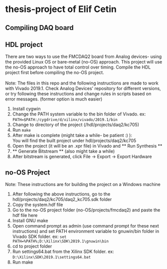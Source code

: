 # thesis-project of Elif Cetin

## Compiling DAQ board 

## HDL project
There are two ways to use the FMCDAQ2 board from Analog devices- using the provided Linux OS or bare-metal (no-OS) approach. This project will use the no-OS approach to have total control over timing. Compile the HDL project first before compiling the no-OS project. 
<br><br>
Note: The files in this repo and the following instructions are made to work with Vivado 2019.1. Check Analog Devices' repository for different versions, or try following these instructions and change rules in scripts based on error messages. (former option is much easier) 
1. Install cygwin 
2. Change the PATH system variable to the bin folder of Vivado. ex: <br> `PATH=$PATH:/cygdrive/d/xilinx/vivado/2019.1/bin` 
3. Change to directory of the project (/hdl/projects/daq2/kc705)
4. Run `make`
5. After make is complete (might take a while- be patient :) ): <br> You will find the built project under hdl/projects/daq2/kc705 
6. Open the project (it will be an .xpr file) in Vivado and ** Run Synthesis **
7. ** Generate Bitstream ** (also might take a while)
8. After bitstream is generated, click File -> Export -> Export Hardware

## no-OS Project 
Note: These instructions are for building the project on a Windows machine
1. After following the above instructions, go to the hdl/projects/daq2/kc705/daq2_kc705.sdk folder 
2. Copy the system.hdf file 
3. Go to the no-OS project folder (no-OS/projects/fmcdaq2) and paste the hdf file here 
4. Install GNU make
5. Open command prompt as admin (use command prompt for these next instructions) and set PATH environment variable to gnuwin/bin folder in Vivado SDK folder. ex: `set PATH=%PATH%;D:\Xilinx\SDK\2019.1\gnuwin\bin`
6. cd to project folder
7. Run settings64.bat from the Xilinx SDK folder. ex: `D:\Xilinx\SDK\2019.1\settings64.bat`
8. Run make


